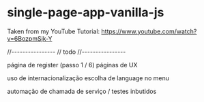 # single-page-app-vanilla-js

Taken from my YouTube Tutorial:
https://www.youtube.com/watch?v=6BozpmSjk-Y


//----------------
// todo
//----------------

página de register (passo 1 / 6)
páginas de UX

uso de internacionalização
escolha de language no menu

automação de chamada de serviço / testes inbutidos
